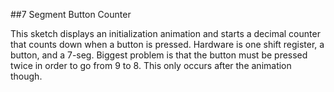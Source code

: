 ##7 Segment Button Counter

This sketch displays an initialization animation and 
starts a decimal counter that counts down when a button 
is pressed. Hardware is one shift register, a button, 
and a 7-seg. Biggest problem is that the button must
be pressed twice in order to go from 9 to 8. This only 
occurs after the animation though.
